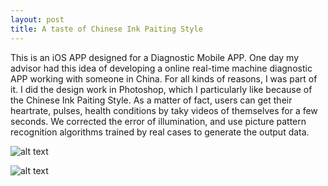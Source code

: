 ```yaml
---
layout: post
title: A taste of Chinese Ink Paiting Style 
---
```


This is an iOS APP designed for a Diagnostic Mobile APP. One day my advisor had this idea of developing a online real-time machine diagnostic APP working with someone in China. For all kinds of reasons, I was part of it. I did the design work in Photoshop, which I particularly like because of the Chinese Ink Paiting Style. 
As a matter of fact, users can get their heartrate, pulses, health conditions by taky videos of themselves for a few seconds. We corrected the error of illumination, and use picture pattern recognition algorithms trained by real cases to generate the output data. 


![alt text](https://rawgit.com/jinzhenfan/jinzhenfan.github.io/master/images/icm/view1.png "Chinese Ink Painting Style")

![alt text](https://rawgit.com/jinzhenfan/jinzhenfan.github.io/master/images/icm/Picture4.png "Subpages")

